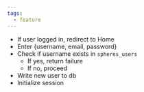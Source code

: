 ```yaml
---
tags:
  - feature
---
```


- If user logged in, redirect to Home
- Enter {username, email, password}
- Check if username exists in `spheres_users`
  - If yes, return failure
  - If no, proceed
- Write new user to db
- Initialize session
